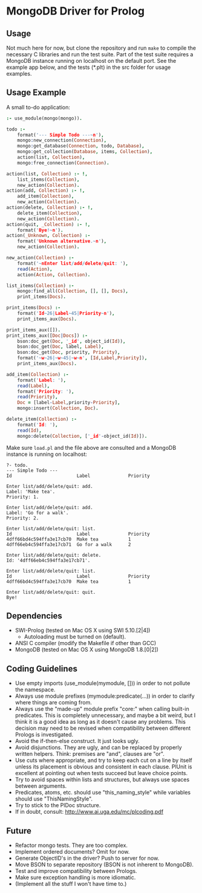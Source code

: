 # MongoDB Driver for Prolog

## Usage

Not much here for now, but clone the repository and run `make` to compile
the necessary C libraries and run the test suite. Part of the test suite
requires a MongoDB instance running on localhost on the default port.
See the example app below, and the tests (*.plt) in the src folder for
usage examples.

## Usage Example

A small to-do application:

```prolog
:- use_module(mongo(mongo)).

todo :-
    format('--- Simple Todo ---~n'),
    mongo:new_connection(Connection),
    mongo:get_database(Connection, todo, Database),
    mongo:get_collection(Database, items, Collection),
    action(list, Collection),
    mongo:free_connection(Connection).

action(list, Collection) :- !,
    list_items(Collection),
    new_action(Collection).
action(add, Collection) :- !,
    add_item(Collection),
    new_action(Collection).
action(delete, Collection) :- !,
    delete_item(Collection),
    new_action(Collection).
action(quit, _Collection) :- !,
    format('Bye!~n').
action(_Unknown, Collection) :-
    format('Unknown alternative.~n'),
    new_action(Collection).

new_action(Collection) :-
    format('~nEnter list/add/delete/quit: '),
    read(Action),
    action(Action, Collection).

list_items(Collection) :-
    mongo:find_all(Collection, [], [], Docs),
    print_items(Docs).

print_items(Docs) :-
    format('Id~26|Label~45|Priority~n'),
    print_items_aux(Docs).

print_items_aux([]).
print_items_aux([Doc|Docs]) :-
    bson:doc_get(Doc, '_id', object_id(Id)),
    bson:doc_get(Doc, label, Label),
    bson:doc_get(Doc, priority, Priority),
    format('~w~26|~w~45|~w~n', [Id,Label,Priority]),
    print_items_aux(Docs).

add_item(Collection) :-
    format('Label: '),
    read(Label),
    format('Priority: '),
    read(Priority),
    Doc = [label-Label,priority-Priority],
    mongo:insert(Collection, Doc).

delete_item(Collection) :-
    format('Id: '),
    read(Id),
    mongo:delete(Collection, ['_id'-object_id(Id)]).
```

Make sure `load.pl` and the file above are consulted and 
a MongoDB instance is running on localhost:

    ?- todo.
    --- Simple Todo ---
    Id                        Label              Priority

    Enter list/add/delete/quit: add.
    Label: 'Make tea'.
    Priority: 1.

    Enter list/add/delete/quit: add.
    Label: 'Go for a walk'.
    Priority: 2.

    Enter list/add/delete/quit: list.
    Id                        Label              Priority
    4dff66bd4c594ffa3e17cb70  Make tea           1
    4dff66eb4c594ffa3e17cb71  Go for a walk      2

    Enter list/add/delete/quit: delete.
    Id: '4dff66eb4c594ffa3e17cb71'.

    Enter list/add/delete/quit: list.
    Id                        Label              Priority
    4dff66bd4c594ffa3e17cb70  Make tea           1

    Enter list/add/delete/quit: quit.
    Bye!

## Dependencies

 * SWI-Prolog (tested on Mac OS X using SWI 5.10.[2|4])
    * Autoloading must be turned on (default).
 * ANSI C compiler (modify the Makefile if other than GCC)
 * MongoDB (tested on Mac OS X using MongoDB 1.8.[0|2])

## Coding Guidelines

 * Use empty imports (use_module(mymodule, [])) in order to not
   pollute the namespace.
 * Always use module prefixes (mymodule:predicate(...)) in order to
   clarify where things are coming from.
 * Always use the "made-up" module prefix "core:" when calling
   built-in predicates. This is completely unnecessary, and maybe
   a bit weird, but I think it is a good idea as long as it doesn't
   cause any problems. This decision may need to be revised when
   compatibility between different Prologs is investigated.
 * Avoid the if-then-else construct. It just looks ugly.
 * Avoid disjunctions. They are ugly, and can be replaced by properly
   written helpers. Think: premises are "and", clauses are "or".
 * Use cuts where appropriate, and try to keep each cut on a line by
   itself unless its placement is obvious and consistent in each clause.
   PlUnit is excellent at pointing out when tests succeed but leave
   choice points.
 * Try to avoid spaces within lists and structures, but always use
   spaces between arguments.
 * Predicates, atoms, etc. should use "this_naming_style" while variables
   should use "ThisNamingStyle".
 * Try to stick to the PlDoc structure.
 * If in doubt, consult: <http://www.ai.uga.edu/mc/plcoding.pdf>

## Future

 * Refactor mongo tests. They are too complex.
 * Implement ordered documents? Omit for now.
 * Generate ObjectID's in the driver? Push to server for now.
 * Move BSON to separate repository (BSON is not inherent to MongoDB).
 * Test and improve compatibility between Prologs.
 * Make sure exception handling is more idiomatic.
 * (Implement all the stuff I won't have time to.)
